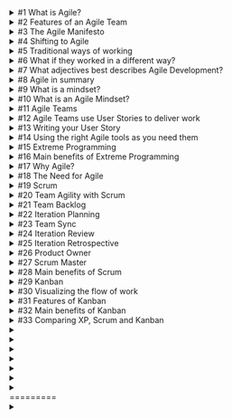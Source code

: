 <details>

<summary>
#1 What is Agile?
</summary>

<br/>

> Agile means to be able to move quickly, easily and be nimble.
>
> It's the ability to change direction swiftly, intentionally, and with finesse.
>
> Agile movement is fluid movement
>
> Agile Mindset promotes collaborative, cross-functional teams and a way of working that allows for fast feedback and change of direction.

</details>

<details>

<summary>
#2 Features of an Agile Team
</summary>

<br/>

> Cross Functional
>
>> Teams have everyone they need to deliver value.
>>
> Collaboration
>
>> Teams deliver value together, both in their team and with customers.
>>
> Fast Feedback
>
>> Teams constantly measure if they are delivering value and adjust if needed.
>> 

</details>

<details>

<summary>
#3 The Agile Manifesto
</summary>

<br/>

> In 2001, the Agile Manifesto was created to respond to the many challenges of traditional project management, and some lighter-weight and more iterative development methods were developed.
>
>> Individuals and interactions over processes and tools
>> 
>>> We focus on the people doing the work and on direct communication.
>>> 
>> Working Software over comprehensive documentation
>> 
>>> We focus on building the Solution and getting frequent feedback.
>>> 
>> Customer collaboration over contract negotiation
>> 
>>> We work to delight customers by working with them to achieve best results.
>>> 
>> Responding to change over following a plan
>> 
>>> We need to respond to customer needs when they occur to enable success.

</details>

<details>

<summary>
#4 Shifting to Agile
</summary>

<br/>

> A shift to Agile will likely redefine what it means for you to be on a team, the length of your work cycles, the frequency of customer feedback, the frequency of releases, and the complexity of newly-released products.
>
> The shift to Agile is not easy because it requires a change in how we think.
>
> Instead of a large group of people working on all the requirements, we could work in small teams that work on smaller things and deliver in a shorter and defined period of time.
>
> With Agile, you have the autonomy to really think about what the team should be working on right now, how it should deliver, and how it might delight customers.
>
> A shift to Agile is not simple, but its powerful.

</details>

<details>

<summary>
#5 Traditional ways of working
</summary>

<br/>

> Traditional development works in a series of linear phases and stage-gates, which is often pictured as a cascading waterfall.
>
>> First, define all the requirements
>>
>> Next, do all the design
>>
>> Implement everything
>>
>> Finally, verify it all
>
> Ultimately, quality goes down as they rush through delivery, which is bound to cause issues.
>
</details>

<details>

<summary>
#6 What if they worked in a different way?
</summary>

<br/>

> Developing incrementally in a series of short iterations allows for faster feedback from the Customer and faster value.
>
> Quality is not compromised because every iteration of the product had quality built-in.
>
> In order to ship on time, they simply decide to develop fewer non-essential elements than planned.
</details>

<details>

<summary>
#7 What adjectives best describes Agile Development?
</summary>

<br/>

> Adaptive
>
> Collaborative
>
> Iterative
>
> Incremental
> 
</details>

<details>

<summary>
#8 Agile in summary
</summary>

<br/>

> Taking on a new mindset is not easy; taking on an Agile Mindset is no exception. However, by focusing on Agile's central tenets listed below, taking on this new mindset can feel simpler.
>
>> Ability to respond to change
>>
>> Customer-centric development
>>
>> Fast, frequent feedback
>>
>> Built-in quality
>> 
</details>

<details>

<summary>
#9 What is a mindset?
</summary>

<br/>

> A mindset is the mental lens through which we view the world around us.
>
> It is how the human brain simplifies, categorizes, and interprets the information it receives each day.
>
> It resides in the subconscious mind and manifests itself as deeply held beliefs, attitudes, assumptions, and influences.
</details>

<details>

<summary>
#10 What is an Agile Mindset?
</summary>

<br/>

> It is about being adaptive and able to change directions based on Customer and market needs.
>
> It emphasizes increasing collaboration and releasing working solutions quickly.
> 
</details>

<details>

<summary>
#11 Agile Teams
</summary>

<br/>

> An Agile Team is a self-organizing, self-managing, cross-functional group of 10 or fewer people.
>
> The size and structure of the team are optimized for communication, interaction, and the ability to deliver value.
> 
</details>

<details>

<summary>
#12 Agile Teams use User Stories to deliver work
</summary>

<br/>

> User Stories are short descriptions of a small piece of desired functionality.
>
> User Stories provide just enough information for both the business and technical people to understand the intent.
>
> User Stories represent a piece of work that can be completed in an iteration, typically a 2-week period of time or less
>
> User Stories are written from the perspective of the customer
>
> User Stories focus on the system benefits to the user, and are focused on value.
> 
</details>

<details>

<summary>
#13 Writing your User Story
</summary>

<br/>

> As a (user role), I want to (activity), so that (business value).
> 
</details>

<details>

<summary>
#14 Using the right Agile tools as you need them
</summary>

<br/>

> Many Agile Teams take items from each method to be truly Agile.
>
> Think of these methods like a set of tools, being Agile means using the right tool for the right solution at the right time.
> 
</details>

<details>

<summary>
#15 Extreme Programming
</summary>

<br/>

> A way of working, developed by Kent Beck, to help build strong teams, successful products, and ultimately happy Customers.

> Coding
>
>> Teams need to focus on creating the best product or service they can.
>> 
>> It is a team effort, and everyone must rally around the code they produce and use it to deliver value.
>> 
>> This requires constant communication and even having two team members working side-by-side with pair programming.
>> 


> Testing
> 
>> Teams need to constantly verify their solution works as expected and use test results to guide their focus.
>> 
>> Various levels of testing, from system-wide testing to fine-grained functional testing, ensure teams get the exact feedback they need.
>> 
>> Teams need to respect the tests, and each other, so that everyone is producing high-quality solutions.
>> 
 

> Listening
> 
>> Customers need to be regularly involved in the team's work, even sitting with them as they code, to ensure the team understands their needs and can thus create innovative solutions for them.
>> 
>> Listening to customers gives the team a vital source of feedback to ensure they are always building the right thing.
 

> Designing
> 
>> Paying attention to the design of their solution means teams can move faster and be more productive.
>> 
>> Teams should focus on simple solutions that solve the problems of today and avoid trying to resolve the problems of tomorrow.
>> 
>> It can require great courage to trust that the team can solve for these future problems later and that they then may need to destroy the solutions they've built for today.
>> 
</details>

<details>

<summary>
#16 Main benefits of Extreme Programming
</summary>

<br/>

> Technical Practices
> 
>> XP focuses software teams on implementing the best practices possible for technical excellence
>> 
> Customer Collaboration
> 
>> XP welcomes customers directly into the development process, intently focusing on solving their problems as the measure of success.
>> 
> Simplicity
> 
>> XP values simple designs, code, and tests to keep teams moving fast and able to adapt to future needs.
>> 
</details>

<details>

<summary>
#17 Why Agile?
</summary>

<br/>

> Businesses recognize the need to change
>
>> When moving fast to try to give customers what they want, it's challenging to deliver on time and maintain high quality
>> 
>> When everyone is already doing the best they can, not accomplishing what they had planned for can lead to frustration within the team.
>> 
</details>

<details>

<summary>
#18 The Need for Agile
</summary>

<br/>

> Previously, we could dedicate a great deal of time to development, but now customers are expecting new products in their hands faster and more frequently than before.
> 
> The problem is, we often feel like we're still in a very old and slow pace. We're still trying to do the work with our old methods, but it's just no progressing enough to satisfy our customers.
> 
> We need an adaptive, customer-centric way of working. We need agile.
> 
</details>

<details>

<summary>
#19 Scrum
</summary>

<br/>

> Scrum is a framework for developing, delivering, and sustaining complex products.
> 
> It came from rugby, which refers to a way of getting an out-of-play ball back into play. Compared to product development scrum, they are both reactive and highly collaborative.
> 
</details>

<details>

<summary>
#20 Team Agility with Scrum
</summary>

<br/>

> Scrum is an Agile Framework for team collaboration around complex product development.
>
> In Scrum, a small team works in short timeboxes called iterations, which are usually two weeks long.
>
> In the beginning of the iteration, the team has a planning meeting where they agree to the work they can complete in the upcoming iteration.
>
> The work is prioritized in a to-do list called Team Backlog.
>
> The team's Product Owner, the person representing the customer, prioritizes the work for the teams and is there to answer any questions they have. Iteration Planning
>
> Throughout the iteration, the team meets every day to talk about their progress on achieving their iteration goals. Team Sync
>
> At the end of the iteration, the team demonstrates the results to the Product Owner and to other stakeholders to get their feedback. Iteration Review
>
> In the next iteration, the team will adjust their plans based on any feedback they received.
>
> Before starting the next iteration, the team reflects on their work and work processes. They discuss what is working, and how they can improve. Iteration Retrospective
>
</details>

<details>

<summary>
#21 Team Backlog
</summary>

<br/>

> It contains everything.
>
> It's a list of desired items, not a commitment
>
> It has a single owner - the Product Owner
>
> Stories are an integral component
>
> Improvement Stories (from Retrospective)
> 
</details>

<details>

<summary>
#22 Iteration Planning
</summary>

<br/>

> The purpose of Iteration Planning is to organize the work and define a realistic scope for the Iteration.
> 
> The outputs of Iteration Planning are:
> 
>> Iteration Backlog
>>
>> Goals
>>
>> Commitment
>> 
</details>

<details>

<summary>
#23 Team Sync
</summary>

<br/>

> The Team Sync is key to learn synchronization and self-organization.
>
> It's timeboxed to 15 minutes and is not a problem-solving or status meeting for management.
>
> Its purpose is to coordinate the team's activities and raise blocking issues and dependencies, many of which will need to be resolved after this meeting.
> 
>> What did I do yesterday to advance the Iteration Goals?
>>
>> What will I be able to complete today to advance the Iteration Goals?
>>
>> What's preventing us from completing the Iteration Goals?
>> 
</details>

<details>

<summary>
#24 Iteration Review
</summary>

<br/>

> During the Iteration Review, the team demonstrates each Story accomplished, culminating with the team's increment of value for that iteration.
> 
> The team also receives feedback from the Product Owner and other team stakeholders.
> 
</details>

<details>

<summary>
#25 Iteration Retrospective
</summary>

<br/>

> Done at the end of each iteration, facilitated by the Scrum Master.
> 
> It seeks to uncover what's working well, what isn't, and what the team can do better next time.
> 
> It yields quantitative insights, qualitative insights, and improvement stories to be completed in the next iteration.
> 
</details>

<details>

<summary>
#26 Product Owner
</summary>

<br/>

> Is ultimately responsible for maximizing the delivered value of the team's work.
>
> Prioritizes the team's work
>
> Ensures the team's work is well expressed and sequenced to best achieve customer value
>
> Ensures that current and potential future work is visible and clear
>
> Serves as the customer proxy for the team
>
> Ensures the team understands how their work addresses the needs of their users
> 
</details>

<details>

<summary>
#27 Scrum Master
</summary>

<br/>

> Is a servant leader and coach for an Agile Team
>
> Models an Agile Mindset and educates the team on Agile behaviors
>
> Removes impediments, things blocking the team from achieving their goals
>
> Fosters an environment for high-performing team dynamics, continuous flow, and relentless improvement
>
> Improves team performance by facilitating and challenging norms in areas of quality, communication, predictability, flow, and velocity
>
> Facilitates meetings and events
> 
</details>

<details>

<summary>
#28 Main benefits of Scrum
</summary>

<br/>

> Repetition
>
>> Scrum's cyclic nature, from Team Syncs every 24 hours to Iteration Reviews and Retrospectives every iteration, make it easy for teams to create and harness the power of feedback loops.
>>
> Embedded Coaching
>
>> Scrum Masters have a lot of support and tools in Scrum and serve as amazing guides to teams so that they can get the most from Agile methods.
>>
>>Having someone focused on removing team impediments leads to faster delivery and team happiness.
>>
> Bounded Autonomy
>
>> Scrum creates structured commitment-setting each iteration, giving teams the autonomy to achieve their goals while providing customers, stakeholders, and the Product Owner visibility into what the team is doing and delivering.
>> 
</details>

<details>

<summary>
#29 Kanban
</summary>

<br/>

> Kanban means signboard or signal in Japanese.
> 
> A Kanban board is a visual way to represent work and limit the amount of parallel work, which helps teams improve their workflow and be more efficient.
> 
> On a team Kanban board, each column represents a step in the workflow, and a physical or electronic card represents each story.
> 
> Kanban is based on three main tenets:
>
>> Visualize work
>> 
>> Limit work-in-process
>>
>> Measure performance to improve
>> 
</details>

<details>

<summary>
#30 Visualizing the flow of work
</summary>

<br/>

> The most basic Kanban board captures the most basic workflow and has three columns:
> 
>> To Do
>> 
>>> This Kanban board column shows a prioritized backlog of work that needs to be done. This work isn't pushed but pulled into the Doing column when the team is ready to work on it.
>>> 
>> Doing
>> 
>>> Also known as WIP - work-in-process, this is the work that the team is actively doing. The number of Stories in this column should be limited.
>>> 
>> Done
>> 
>>> This is the work that has been completed.
>>> 
</details>

<details>

<summary>
#31 Features of Kanban
</summary>

<br/>

> Work-in-process
>
>> Teams pay special attention to the work in the system: work they are doing right now or WIP.
>>
>> The more stories in WIP, the slower the work gets done. It signifies that the team members aren't collaborating on work, or team members are multitasking.
>>
>> The fewer the stories in WIP, the more team members are likely working together with a singular focus.
>>
>> By visualizing workflows, the team can identify and remedy bottlenecks, enabling work to be completed quickly and more reliably.
>> 
> The power of cards
> 
>> The visualization gives the team transparency into the status of their work and allows better decision making.
>> 
> Harness flow
> 
>> Some may find their work is more flow-based, where they deliver value through consistent, repeated tasks.
>> 
> Focus, focus, focus
> 
>> Kanban helps teams move work forward by implementing WIP limits where each column on the Kanban board is only allowed a certain number of items in it.
>>
>> If a team wants to have additional work in a column, they cannot push finished work forward in the system. Instead, the team must wait for the workers responsible for the next column to pull the work when there is room in the WIP limit.
>>
>> If a column cannot take more work due to its WIP limit, team members are encouraged to help workers in columns to the right to pull work forward and make space.
>>
>> Rather than starting more work, increasing waste from multitasking, and completing priorities, teams are encouraged to get work completed first.
>>
> Continuous improvement
>
>> Kanban helps teams deliver value as quickly and consistently as possible by measuring the time it takes for a work to move across the board, and how long it stays in each column. Teams can use this data to find better ways of working together and processing their work.
>> 
</details>

<details>

<summary>
#32 Main benefits of Kanban
</summary>

<br/>

> Boards
> 
>> Teams use Kanban boards to visualize their work which leads to increased communication and collaboration among team members.
>> 
> Shared View
> 
> Focus on flow
> 
>> Kanban allows teams to focus on process flow in a more visual manner.
>> 
>> Being able to see the process in action allows teams to identify elements of the process that may have gone unnoticed.
>> 
> Increased visibility
> 
>> Kanban helps teams increase their effectiveness by measuring flow and creating visibility of the work. This makes Kanban a critical tool for CI.
>> 
</details>

<details>

<summary>
#33 Comparing XP, Scrum and Kanban
</summary>

<br/>

> Agility throughout
> 
>> All three Agile methods seek to deliver value to customers early and often, eliminate wasteful activities, and create healthy teams.

 

> XP
> 
>> XP is a great choice if your team delivers value and has direct access to your customer.
>>
>> A coach can help instill courage in your team to work differently, collaborate with respect, and implement these best practices to the extreme.
>>
>> Examples of teams may include developers building custom or internal solutions.
>> 
 

> Scrum
> 
>> Scrum is a good fit if your team is developing a new product or service that must meet the needs of many customers.
>> 
>> A scrum master will be your team's coach to run scrum events that give the team the autonomy to complete their work while still meeting and making commitments to stakeholders.
>> 
>> Examples of teams may include developers building customer-facing products, hardware teams, and marketing
>> 
 

> Kanban
> 
>> Kanban helps team that does the same activities repeatedly by optimizing their time and value. Such teams may find their work more unpredictable, making it hard for them to plan and commit to an iteration of work from XP or Scrum.
>> 
>> A kanban coach will help a team set appropriate WIP limits and measure team performance to achieve kaizen or continuous improvement.
>> 
>> Examples of teams may include Customer Service, IT Support and HR teams.
>>

| XP  | Kanban | Scrum |
| ------------- | ------------- |
| Peer Programming | Kanban Board | Team Backlog |
| Customer Collaboration | Work-in-process | Iteration Planning |
| Automated Testing | Harness Flow | Team Sync |
| Simple Design | Continuous Improvement | Iteration Review and Retrospective |

</details>

<details>

<summary>

</summary>

<br/>

> 
</details>


<details>

<summary>

</summary>

<br/>

> 
</details>


<details>

<summary>

</summary>

<br/>

> 
</details>


<details>

<summary>

</summary>

<br/>

> 
</details>


<details>

<summary>

</summary>

<br/>

> 
</details>


<details>

<summary>

</summary>

<br/>

> 
</details>


<details>

<summary>

</summary>

<br/>

> 
</details>
=========
<details>

<summary>

</summary>

<br/>

> 
</details>
